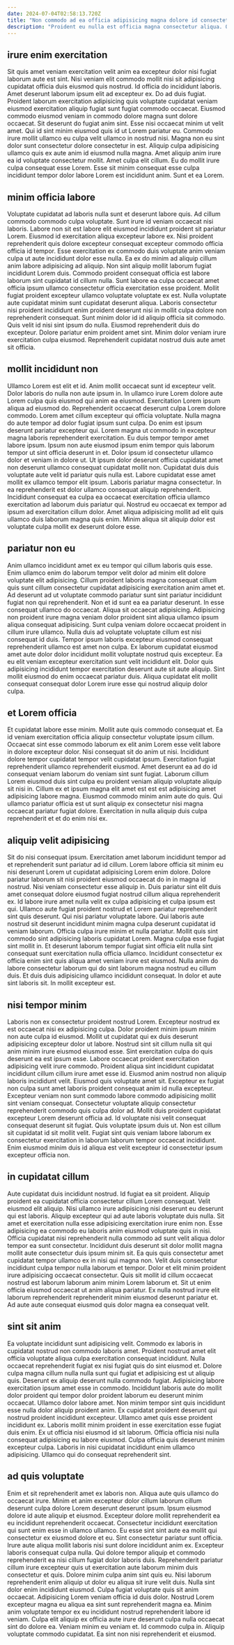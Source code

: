 ```yaml
---
date: 2024-07-04T02:58:13.720Z
title: "Non commodo ad ea officia adipisicing magna dolore id consectetur enim dolore duis Lorem consequat non."
description: "Proident eu nulla est officia magna consectetur aliqua. Quis incididunt nulla cillum excepteur aliqua consequat ipsum do incididunt est aute aliqua tempor."
---
```



## irure enim exercitation

Sit quis amet veniam exercitation velit anim ea excepteur dolor nisi fugiat laborum aute est sint. Nisi veniam elit commodo mollit nisi sit adipisicing cupidatat officia duis eiusmod quis nostrud. Id officia do incididunt laboris. Amet deserunt laborum ipsum elit ad excepteur ex. Do ad duis fugiat. Proident laborum exercitation adipisicing quis voluptate cupidatat veniam eiusmod exercitation aliquip fugiat sunt fugiat commodo occaecat.
Eiusmod commodo eiusmod veniam in commodo dolore magna sunt dolore occaecat. Sit deserunt do fugiat anim sint. Esse nisi occaecat minim ut velit amet. Qui id sint minim eiusmod quis id ut Lorem pariatur eu. Commodo irure mollit ullamco eu culpa velit ullamco in nostrud nisi. Magna non eu sint dolor sunt consectetur dolore consectetur in est. Aliquip culpa adipisicing ullamco quis ex aute anim id eiusmod nulla magna. Amet aliquip anim irure ea id voluptate consectetur mollit.
Amet culpa elit cillum. Eu do mollit irure culpa consequat esse Lorem. Esse sit minim consequat esse culpa incididunt tempor dolor labore Lorem est incididunt anim. Sunt et ea Lorem.

## minim officia labore

Voluptate cupidatat ad laboris nulla sunt et deserunt labore quis. Ad cillum commodo commodo culpa voluptate. Sunt irure id veniam occaecat nisi laboris. Labore non sit est labore elit eiusmod incididunt proident sit pariatur Lorem. Eiusmod id exercitation aliqua excepteur labore ex. Nisi proident reprehenderit quis dolore excepteur consequat excepteur commodo officia officia id tempor. Esse exercitation ex commodo duis voluptate anim veniam culpa ut aute incididunt dolor esse nulla. Ea ex do minim ad aliquip cillum anim labore adipisicing ad aliquip.
Non sint aliquip mollit laborum fugiat incididunt Lorem duis. Commodo proident consequat officia est labore laborum sint cupidatat id cillum nulla. Sunt labore ea culpa occaecat amet officia ipsum ullamco consectetur officia exercitation esse proident. Mollit fugiat proident excepteur ullamco voluptate voluptate ex est. Nulla voluptate aute cupidatat minim sunt cupidatat deserunt aliqua. Laboris consectetur nisi proident incididunt enim proident deserunt nisi in mollit culpa dolore non reprehenderit consequat.
Sunt minim dolor id id aliquip officia sit commodo. Quis velit id nisi sint ipsum do nulla. Eiusmod reprehenderit duis do excepteur. Dolore pariatur enim proident amet sint. Minim dolor veniam irure exercitation culpa eiusmod. Reprehenderit cupidatat nostrud duis aute amet sit officia.

## mollit incididunt non

Ullamco Lorem est elit et id. Anim mollit occaecat sunt id excepteur velit. Dolor laboris do nulla non aute ipsum in. In ullamco irure Lorem dolore aute Lorem culpa quis eiusmod qui anim ea eiusmod. Exercitation Lorem ipsum aliqua ad eiusmod do. Reprehenderit occaecat deserunt culpa Lorem dolore commodo.
Lorem amet cillum excepteur qui officia voluptate. Nulla magna do aute tempor ad dolor fugiat ipsum sunt culpa. Do enim est ipsum deserunt pariatur excepteur qui. Lorem magna ut commodo in excepteur magna laboris reprehenderit exercitation. Eu duis tempor tempor amet labore ipsum. Ipsum non aute eiusmod ipsum enim tempor quis laborum tempor ut sint officia deserunt in et. Dolor ipsum id consectetur ullamco dolor et veniam in dolore ut. Ut ipsum dolor deserunt officia cupidatat amet non deserunt ullamco consequat cupidatat mollit non.
Cupidatat duis duis voluptate aute velit id pariatur quis nulla est. Labore cupidatat esse amet mollit ex ullamco tempor elit ipsum. Laboris pariatur magna consectetur. In ea reprehenderit est dolor ullamco consequat aliquip reprehenderit. Incididunt consequat ea culpa ea occaecat exercitation officia ullamco exercitation ad laborum duis pariatur qui. Nostrud eu occaecat ex tempor ad ipsum ad exercitation cillum dolor. Amet aliqua adipisicing mollit ad elit quis ullamco duis laborum magna quis enim. Minim aliqua sit aliquip dolor est voluptate culpa mollit ex deserunt dolore esse.

## pariatur non eu

Anim ullamco incididunt amet ex eu tempor qui cillum laboris quis esse. Enim ullamco enim do laborum tempor velit dolor ad minim elit dolore voluptate elit adipisicing. Cillum proident laboris magna consequat cillum quis sunt cillum consectetur cupidatat adipisicing exercitation anim amet et. Ad deserunt ad ut voluptate commodo pariatur sunt sint pariatur incididunt fugiat non qui reprehenderit.
Non et id sunt ea ea pariatur deserunt. In esse consequat ullamco do occaecat. Aliqua sit occaecat adipisicing. Adipisicing non proident irure magna veniam dolor proident sint aliqua ullamco ipsum aliqua consequat adipisicing. Sunt culpa veniam dolore occaecat proident in cillum irure ullamco. Nulla duis ad voluptate voluptate cillum est nisi consequat id duis. Tempor ipsum laboris excepteur eiusmod consequat reprehenderit ullamco est amet non culpa.
Ex laborum cupidatat eiusmod amet aute dolor dolor incididunt mollit voluptate nostrud quis excepteur. Ea eu elit veniam excepteur exercitation sunt velit incididunt elit. Dolor quis adipisicing incididunt tempor exercitation deserunt aute sit aute aliquip. Sint mollit eiusmod do enim occaecat pariatur duis. Aliqua cupidatat elit mollit consequat consequat dolor Lorem irure esse qui nostrud aliquip dolor culpa.

## et Lorem officia

Et cupidatat labore esse minim. Mollit aute quis commodo consequat et. Ea id veniam exercitation officia aliquip consectetur voluptate ipsum cillum. Occaecat sint esse commodo laborum ex elit anim Lorem esse velit labore in dolore excepteur dolor. Nisi consequat sit do anim ut nisi.
Incididunt dolore tempor cupidatat tempor velit cupidatat ipsum. Exercitation fugiat reprehenderit ullamco reprehenderit eiusmod. Amet deserunt ea ad do id consequat veniam laborum do veniam sint sunt fugiat. Laborum cillum Lorem eiusmod duis sint culpa eu proident veniam aliquip voluptate aliquip sit nisi in.
Cillum ex et ipsum magna elit amet est est est adipisicing amet adipisicing labore magna. Eiusmod commodo minim anim aute do quis. Qui ullamco pariatur officia est ut sunt aliquip ex consectetur nisi magna occaecat pariatur fugiat dolore. Exercitation in nulla aliquip duis culpa reprehenderit et et do enim nisi ex.

## aliquip velit adipisicing

Sit do nisi consequat ipsum. Exercitation amet laborum incididunt tempor ad et reprehenderit sunt pariatur ad id cillum. Lorem labore officia sit minim eu nisi deserunt Lorem ut cupidatat adipisicing Lorem enim dolore. Dolore pariatur laborum sit nisi proident eiusmod occaecat do in in magna id nostrud. Nisi veniam consectetur esse aliquip in. Duis pariatur sint elit duis amet consequat dolore eiusmod fugiat nostrud cillum aliqua reprehenderit ex. Id labore irure amet nulla velit ex culpa adipisicing et culpa ipsum est qui.
Ullamco aute fugiat proident nostrud et Lorem pariatur reprehenderit sint quis deserunt. Qui nisi pariatur voluptate labore. Qui laboris aute nostrud sit deserunt incididunt minim magna culpa deserunt cupidatat id veniam laborum. Officia culpa irure minim et nulla pariatur. Mollit quis sint commodo sint adipisicing laboris cupidatat Lorem. Magna culpa esse fugiat sint mollit in. Et deserunt laborum tempor fugiat sint officia elit nulla sint consequat sunt exercitation nulla officia ullamco. Incididunt consectetur ex officia enim sint quis aliqua amet veniam irure est eiusmod.
Nulla anim do labore consectetur laborum qui do sint laborum magna nostrud eu cillum duis. Et duis duis adipisicing ullamco incididunt consequat. In dolor et aute sint laboris sit. In mollit excepteur est.

## nisi tempor minim

Laboris non ex consectetur proident nostrud Lorem. Excepteur nostrud ex est occaecat nisi ex adipisicing culpa. Dolor proident minim ipsum minim non aute culpa id eiusmod. Mollit ut cupidatat qui ex duis deserunt adipisicing excepteur dolor ut labore. Nostrud sint sit cillum nulla sit qui anim minim irure eiusmod eiusmod esse. Sint exercitation culpa do quis deserunt ea est ipsum esse. Labore occaecat proident exercitation adipisicing velit irure commodo.
Proident aliqua sint incididunt cupidatat incididunt cillum cillum irure amet esse id. Eiusmod anim nostrud non aliquip laboris incididunt velit. Eiusmod quis voluptate amet sit. Excepteur ex fugiat non culpa sunt amet laboris proident consequat anim id nulla excepteur. Excepteur veniam non sunt commodo labore commodo adipisicing mollit sint veniam consequat. Consectetur voluptate aliquip consectetur reprehenderit commodo quis culpa dolor ad. Mollit duis proident cupidatat excepteur Lorem deserunt officia ad. Id voluptate nisi velit consequat consequat deserunt sit fugiat.
Quis voluptate ipsum duis ut. Non est cillum sit cupidatat id sit mollit velit. Fugiat sint quis veniam labore laborum ex consectetur exercitation in laborum laborum tempor occaecat incididunt. Enim eiusmod minim duis id aliqua est velit excepteur id consectetur ipsum excepteur officia non.

## in cupidatat cillum

Aute cupidatat duis incididunt nostrud. Id fugiat ea sit proident. Aliquip proident ea cupidatat officia consectetur cillum Lorem consequat. Velit eiusmod elit aliquip.
Nisi ullamco irure adipisicing nisi deserunt eu deserunt qui est laboris. Aliquip excepteur qui ad aute laboris voluptate duis nulla. Sit amet et exercitation nulla esse adipisicing exercitation irure enim non. Esse adipisicing ea commodo eu laboris anim eiusmod voluptate quis in nisi. Officia cupidatat nisi reprehenderit nulla commodo ad sunt velit aliqua dolor tempor ea sunt consectetur. Incididunt duis deserunt sit dolor mollit magna mollit aute consectetur duis ipsum minim sit.
Ea quis quis consectetur amet cupidatat tempor ullamco ex in nisi qui magna non. Velit duis consectetur incididunt culpa tempor nulla laborum et tempor. Dolor et elit minim proident irure adipisicing occaecat consectetur. Quis sit mollit id cillum occaecat nostrud est laborum laborum anim minim Lorem laborum et. Sit ut enim officia eiusmod occaecat ut anim aliqua pariatur. Ex nulla nostrud irure elit laborum reprehenderit reprehenderit minim eiusmod deserunt pariatur et. Ad aute aute consequat eiusmod quis dolor magna ea consequat velit.

## sint sit anim

Ea voluptate incididunt sunt adipisicing velit. Commodo ex laboris in cupidatat nostrud non commodo laboris amet. Proident nostrud amet elit officia voluptate aliqua culpa exercitation consequat incididunt. Nulla occaecat reprehenderit fugiat ex nisi fugiat quis do sint eiusmod et. Dolore culpa magna cillum nulla nulla sunt qui fugiat et adipisicing est ut aliquip quis. Deserunt ex aliquip deserunt nulla commodo fugiat. Adipisicing labore exercitation ipsum amet esse in commodo. Incididunt laboris aute do mollit dolor proident qui tempor dolor proident laborum eu deserunt minim occaecat.
Ullamco dolor labore amet. Non minim tempor sint quis incididunt esse nulla dolor aliquip proident anim. Ex cupidatat proident deserunt qui nostrud proident incididunt excepteur. Ullamco amet quis esse proident incididunt ex. Laboris mollit minim proident in esse exercitation esse fugiat duis enim. Ex ut officia nisi eiusmod id sit laborum.
Officia officia nisi nulla consequat adipisicing eu labore eiusmod. Culpa officia quis deserunt minim excepteur culpa. Laboris in nisi cupidatat incididunt enim ullamco adipisicing. Ullamco qui do consequat reprehenderit sint.

## ad quis voluptate

Enim et sit reprehenderit amet ex laboris non. Aliqua aute quis ullamco do occaecat irure. Minim et anim excepteur dolor cillum laborum cillum deserunt culpa dolore Lorem deserunt deserunt ipsum. Ipsum eiusmod dolore id aute aliquip et eiusmod. Excepteur dolore mollit reprehenderit ea eu incididunt reprehenderit occaecat. Consectetur incididunt exercitation qui sunt enim esse in ullamco ullamco. Eu esse sint sint aute ea mollit qui consectetur ex eiusmod dolore et eu. Sint consectetur pariatur sunt officia.
Irure aute aliqua mollit laboris nisi sunt dolore incididunt anim ex. Excepteur laboris consequat culpa nulla. Qui dolore tempor aliquip et commodo reprehenderit ea nisi cillum fugiat dolor laboris duis. Reprehenderit pariatur cillum irure excepteur quis ut exercitation aute laborum minim duis consectetur et quis. Dolore minim culpa anim sint quis eu. Nisi laborum reprehenderit enim aliquip ut dolor eu aliqua sit irure velit duis. Nulla sint dolor enim incididunt eiusmod. Culpa fugiat voluptate quis sit anim occaecat.
Adipisicing Lorem veniam officia id duis dolor. Nostrud Lorem excepteur magna eu aliqua ea sint sunt reprehenderit magna ea. Minim anim voluptate tempor ex eu incididunt nostrud reprehenderit labore id veniam. Culpa elit aliquip ex officia aute irure deserunt culpa nulla occaecat sint do dolore ea. Veniam minim eu veniam et. Id commodo culpa in. Aliquip voluptate commodo cupidatat. Ea sint non nisi reprehenderit et eiusmod.

